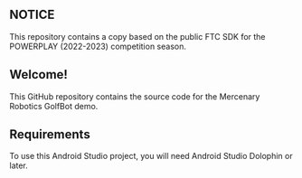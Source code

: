 ## NOTICE

This repository contains a copy based on the public FTC SDK for the POWERPLAY (2022-2023) competition season.

## Welcome!
This GitHub repository contains the source code for the Mercenary Robotics GolfBot demo.

## Requirements
To use this Android Studio project, you will need Android Studio Dolophin or later.
